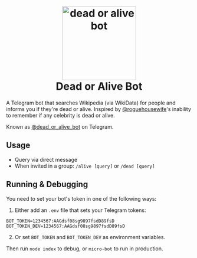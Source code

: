<h1 align="center">
    <img src="https://raw.githubusercontent.com/weiran/dead-or-alive-bot/master/logo.png" alt="dead or alive bot" title="dead-or-alive-bot" width="200">
    <br>
    Dead or Alive Bot
    <br>
</h1>

A Telegram bot that searches Wikipedia (via WikiData) for people and informs you if they're dead or alive. Inspired by [@roguehousewife](https://twitter.com/roguehousewife)'s inability to remember if any celebrity is dead or alive.

Known as [@dead_or_alive_bot](http://t.me/dead_or_alive_bot) on Telegram.


## Usage

* Query via direct message
* When invited in a group: `/alive [query]` or `/dead [query]`


## Running & Debugging

You need to set your bot's token in one of the following ways:

1. Either add an `.env` file that sets your Telegram tokens:
```
BOT_TOKEN=1234567:AAGdsf08sg9897fsdD89fsD
BOT_TOKEN_DEV=1234567:AAGdsf08sg9897fsdD89fsD
```

2. Or set `BOT_TOKEN` and `BOT_TOKEN_DEV` as environment variables.

Then run `node index` to debug, or `micro-bot` to run in production.
